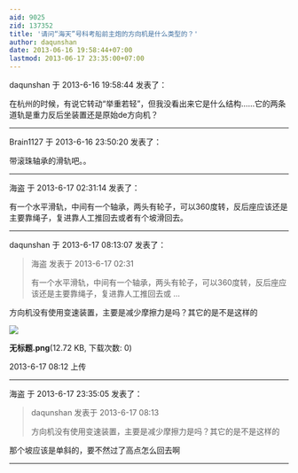 ```yaml
---
aid: 9025
zid: 137352
title: '请问“海天”号科考船前主炮的方向机是什么类型的？'
author: daqunshan
date: 2013-06-16 19:58:44+07:00
lastmod: 2013-06-17 23:35:00+07:00
---
```


daqunshan 于 2013-6-16 19:58:44 发表了：

在杭州的时候，有说它转动“举重若轻”，但我没看出来它是什么结构……它的两条道轨是重力反后坐装置还是原始de方向机？

---------

Brain1127 于 2013-6-16 23:50:20 发表了：

带滚珠轴承的滑轨吧。。

---------

海盗 于 2013-6-17 02:31:14 发表了：

有一个水平滑轨，中间有一个轴承，两头有轮子，可以360度转，反后座应该还是主要靠绳子，复进靠人工推回去或者有个坡滑回去。

---------

daqunshan 于 2013-6-17 08:13:07 发表了：

> 海盗 发表于 2013-6-17 02:31
> 
> 有一个水平滑轨，中间有一个轴承，两头有轮子，可以360度转，反后座应该还是主要靠绳子，复进靠人工推回去或 ...



方向机没有使用变速装置，主要是减少摩擦力是吗？其它的是不是这样的

![](https://cdn.jsdelivr.net/gh/lzjluzijie/beichao@main/static/img/081228jp3ofvcsvf3xpvqv.png)



**无标题.png**(12.72 KB, 下载次数: 0)



2013-6-17 08:12 上传

---------

海盗 于 2013-6-17 23:35:05 发表了：

> daqunshan 发表于 2013-6-17 08:13
> 
> 方向机没有使用变速装置，主要是减少摩擦力是吗？其它的是不是这样的



那个坡应该是单斜的，要不然过了高点怎么回去啊

---------

